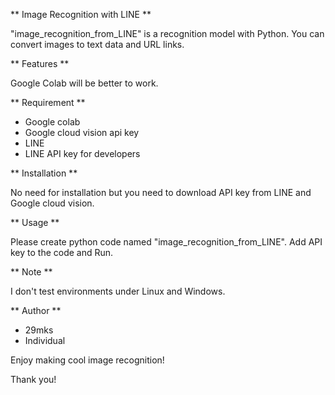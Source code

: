 ** Image Recognition with LINE **

"image_recognition_from_LINE" is a recognition model with Python.
You can convert images to text data and URL links.
  
** Features **
 
Google Colab will be better to work.

** Requirement **
 
* Google colab
* Google cloud vision api key
* LINE
* LINE API key for developers
 
** Installation **
 
No need for installation but you need to download API key from LINE and Google cloud vision.
 
** Usage **

Please create python code named "image_recognition_from_LINE".
Add API key to the code and Run.
 
** Note **
 
I don't test environments under Linux and Windows.
 
** Author **
 
* 29mks
* Individual
 
Enjoy making cool image recognition!
 
Thank you!
